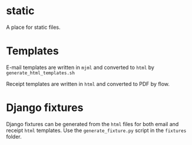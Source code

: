 # static
A place for static files.


# Templates
E-mail templates are written in `mjml` and converted to `html` by `generate_html_templates.sh`

Receipt templates are written in `html` and converted to PDF by flow.

# Django fixtures
Django fixtures can be generated from the `html` files for both email and receipt `html` templates. Use the `generate_fixture.py` script in the `fixtures` folder.